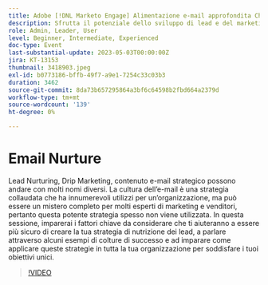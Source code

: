 ```yaml
---
title: Adobe [!DNL Marketo Engage] Alimentazione e-mail approfondita Champion
description: Sfrutta il potenziale dello sviluppo di lead e del marketing drip in questa sessione, dove imparerai i fattori chiave per creare strategie efficaci, esplorerai esempi di successo e scoprirai come applicare queste tecniche in tutta l’organizzazione per raggiungere i tuoi obiettivi univoci.
role: Admin, Leader, User
level: Beginner, Intermediate, Experienced
doc-type: Event
last-substantial-update: 2023-05-03T00:00:00Z
jira: KT-13153
thumbnail: 3418903.jpeg
exl-id: b0773186-bffb-49f7-a9e1-7254c33c03b3
duration: 3462
source-git-commit: 8da73b657295864a3bf6c64598b2fbd664a2379d
workflow-type: tm+mt
source-wordcount: '139'
ht-degree: 0%

---
```


# Email Nurture

Lead Nurturing, Drip Marketing, contenuto e-mail strategico possono andare con molti nomi diversi. La cultura dell’e-mail è una strategia collaudata che ha innumerevoli utilizzi per un’organizzazione, ma può essere un mistero completo per molti esperti di marketing e venditori, pertanto questa potente strategia spesso non viene utilizzata. In questa sessione, imparerai i fattori chiave da considerare che ti aiuteranno a essere più sicuro di creare la tua strategia di nutrizione dei lead, a parlare attraverso alcuni esempi di colture di successo e ad imparare come applicare queste strategie in tutta la tua organizzazione per soddisfare i tuoi obiettivi unici.

>[!VIDEO](https://video.tv.adobe.com/v/3418903/?learn=on)

